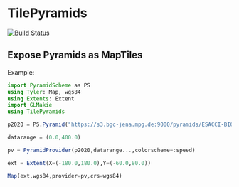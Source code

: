 # TilePyramids

[![Build Status](https://github.com/meggart/TilePyramids.jl/actions/workflows/CI.yml/badge.svg?branch=main)](https://github.com/meggart/TilePyramids.jl/actions/workflows/CI.yml?query=branch%3Amain)

## Expose Pyramids as MapTiles

Example:

````julia
import PyramidScheme as PS
using Tyler: Map, wgs84
using Extents: Extent
import GLMakie
using TilePyramids

p2020 = PS.Pyramid("https://s3.bgc-jena.mpg.de:9000/pyramids/ESACCI-BIOMASS-L4-AGB-MERGED-100m-2020-fv4.0.zarr")

datarange = (0.0,400.0)

pv = PyramidProvider(p2020,datarange...,colorscheme=:speed)

ext = Extent(X=(-180.0,180.0),Y=(-60.0,80.0))

Map(ext,wgs84,provider=pv,crs=wgs84)
````

